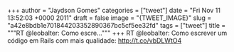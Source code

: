 
+++
author = "Jaydson Gomes"
categories = ["tweet"]
date = "Fri Nov 11 13:52:03 +0000 2011"
draft = false
image = "{TWEET_IMAGE}"
slug = "a42e8bdb1e701844203352890367bc5cf5ee32fd"
tags = ["tweet"]
title = """RT @leobalter: Como escre..."""
+++
RT @leobalter: Como escrever um código em Rails com mais qualidade: http://t.co/vbDLWtO4
